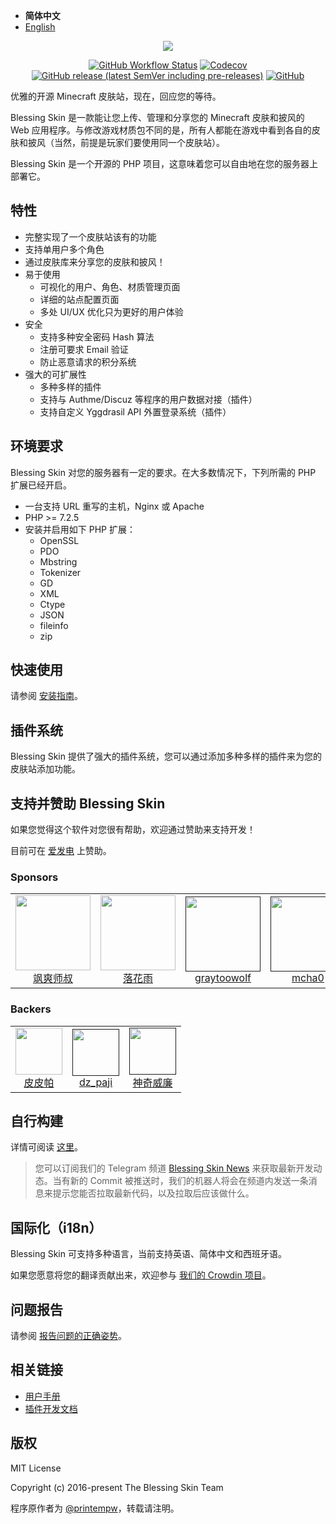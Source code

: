 - <b>简体中文</b>
- [English](./README_EN.md)

<p align="center"><img src="https://img.blessing.studio/images/2017/01/01/bs-logo.png"></p>

<p align="center">
<a href="https://github.com/bs-community/blessing-skin-server/actions"><img alt="GitHub Workflow Status" src="https://img.shields.io/github/workflow/status/bs-community/blessing-skin-server/CI?style=flat-square"></a>
<a href="https://codecov.io/gh/bs-community/blessing-skin-server"><img alt="Codecov" src="https://img.shields.io/codecov/c/github/bs-community/blessing-skin-server?style=flat-square"></a>
<a href="https://github.com/bs-community/blessing-skin-server/releases"><img alt="GitHub release (latest SemVer including pre-releases)" src="https://img.shields.io/github/v/release/bs-community/blessing-skin-server?include_prereleases&style=flat-square"></a>
<a href="https://github.com/bs-community/blessing-skin-server/blob/master/LICENSE"><img alt="GitHub" src="https://img.shields.io/github/license/bs-community/blessing-skin-server?style=flat-square"></a>
</p>

优雅的开源 Minecraft 皮肤站，现在，回应您的等待。

Blessing Skin 是一款能让您上传、管理和分享您的 Minecraft 皮肤和披风的 Web 应用程序。与修改游戏材质包不同的是，所有人都能在游戏中看到各自的皮肤和披风（当然，前提是玩家们要使用同一个皮肤站）。

Blessing Skin 是一个开源的 PHP 项目，这意味着您可以自由地在您的服务器上部署它。

## 特性

- 完整实现了一个皮肤站该有的功能
- 支持单用户多个角色
- 通过皮肤库来分享您的皮肤和披风！
- 易于使用
    - 可视化的用户、角色、材质管理页面
    - 详细的站点配置页面
    - 多处 UI/UX 优化只为更好的用户体验
- 安全
    - 支持多种安全密码 Hash 算法
    - 注册可要求 Email 验证
    - 防止恶意请求的积分系统
- 强大的可扩展性
    - 多种多样的插件
    - 支持与 Authme/Discuz 等程序的用户数据对接（插件）
    - 支持自定义 Yggdrasil API 外置登录系统（插件）

## 环境要求

Blessing Skin 对您的服务器有一定的要求。在大多数情况下，下列所需的 PHP 扩展已经开启。

- 一台支持 URL 重写的主机，Nginx 或 Apache
- PHP >= 7.2.5
- 安装并启用如下 PHP 扩展：
    - OpenSSL
    - PDO
    - Mbstring
    - Tokenizer
    - GD
    - XML
    - Ctype
    - JSON
    - fileinfo
    - zip

## 快速使用

请参阅 [安装指南](https://blessing.netlify.app/setup.html)。

## 插件系统

Blessing Skin 提供了强大的插件系统，您可以通过添加多种多样的插件来为您的皮肤站添加功能。

## 支持并赞助 Blessing Skin

如果您觉得这个软件对您很有帮助，欢迎通过赞助来支持开发！

目前可在 [爱发电](https://afdian.net/@blessing-skin) 上赞助。

### Sponsors

<table>
  <tbody>
    <tr>
      <td align=center>
        <a href="https://afdian.net/@ValiantShishu976400">
          <img src="https://pic1.afdiancdn.com/user/178a08963a5e11e9addd52540025c377/avatar/ece9f089aaf2c2f83204a8de11697caf_w350_h350_s16.jpg" width="120" height="120">
          <br>
          飒爽师叔
        </a>
      </td>
      <td align=center>
        <a href="https://afdian.net/@Luohuayu">
          <img src="https://pic1.afdiancdn.com/user/66c740fad75011ea9fce52540025c377/avatar/870ee9ea29a1c179c435f1ad64aee79b_w640_h640_s52.jpg" width="120" height="120">
          <br>
          落花雨
        </a>
      </td>
      <td align=center>
        <a href="">
          <img src="https://pic1.afdiancdn.com/default/avatar/avatar-purple.png" width="120" height="120">
          <br>
          graytoowolf
        </a>
      </td>
      <td align=center>
        <a href="">
          <img src="https://pic1.afdiancdn.com/user/e227ea708ac911eaa6c852540025c377/avatar/a56a7ceafa12e96ba6750e880f04b7e4_w1024_h1024_s883.jpg" width="120" height="120">
          <br>
          mcha0
        </a>
      </td>
      <td align=center>
        <a href="https://afdian.net/@mengluorj">
          <img src="https://pic1.afdiancdn.com/user/ffc6500452ed11e9994e52540025c377/avatar/ae9c5ec36b51e8314787cc19acf2d12e_w815_h815_s459.jpg" width="120" height="120">
          <br>
          MengLuoRJ
        </a>
      </td>
      </tr>
    </tbody>
</table>

### Backers

<table>
  <tbody>
    <tr>
      <td align=center>
        <a href="https://afdian.net/@mfwg6">
          <img src="https://pic1.afdiancdn.com/user/18ad3338e58a11e9b29352540025c377/avatar/eb04b4b54975d0d229e77fbcd4220dc4_w1080_h1920_s541.jpg" width="75" height="75">
          <br>
          皮皮帕
        </a>
      </td>
      <td align=center>
        <a href="">
          <img src="https://pic1.afdiancdn.com/user/68d07bf851fc11e98e5652540025c377/avatar/48538be153c8eebc3eb5cb6bc085cde9_w574_h574_s173.jpg" width="75" height="75">
          <br>
          dz_paji
        </a>
      </td>
      <td align=center>
        <a href="">
          <img src="https://pic1.afdiancdn.com/user/b68f3a9aaef511e9826f52540025c377/avatar/03b244e92f9c4198672ce46e3fd7e100_w690_h690_s129.jpeg" width="75" height="75">
          <br>
          神奇威廉
        </a>
      </td>
      </tr>
    </tbody>
</table>

## 自行构建

详情可阅读 [这里](https://blessing.netlify.com/build.html)。

> 您可以订阅我们的 Telegram 频道 [Blessing Skin News](https://t.me/blessing_skin_news) 来获取最新开发动态。当有新的 Commit 被推送时，我们的机器人将会在频道内发送一条消息来提示您能否拉取最新代码，以及拉取后应该做什么。

## 国际化（i18n）

Blessing Skin 可支持多种语言，当前支持英语、简体中文和西班牙语。

如果您愿意将您的翻译贡献出来，欢迎参与 [我们的 Crowdin 项目](https://crowdin.com/project/blessing-skin)。

## 问题报告

请参阅 [报告问题的正确姿势](https://blessing.netlify.com/report.html)。

## 相关链接

- [用户手册](https://blessing.netlify.app/)
- [插件开发文档](https://bs-plugin.netlify.app/)

## 版权

MIT License

Copyright (c) 2016-present The Blessing Skin Team

程序原作者为 [@printempw](https://blessing.studio/)，转载请注明。
